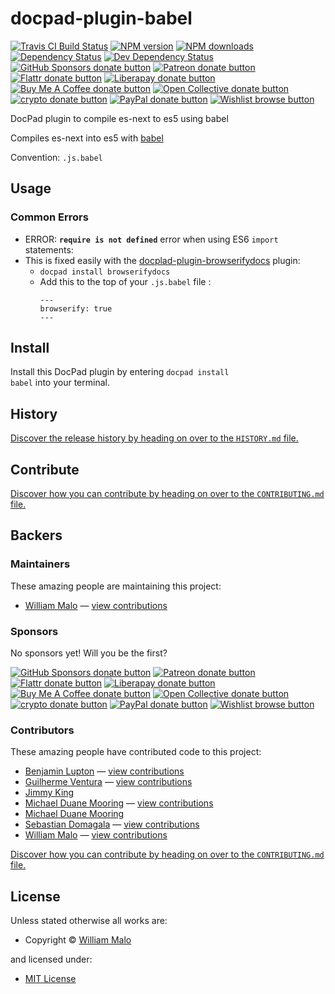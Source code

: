<!-- TITLE/ -->

<h1>docpad-plugin-babel</h1>

<!-- /TITLE -->

<!-- BADGES/ -->

<span class="badge-travisci"><a href="http://travis-ci.com/docpad/docpad-plugin-babel" title="Check this project's build status on TravisCI"><img src="https://img.shields.io/travis/com/docpad/docpad-plugin-babel/master.svg" alt="Travis CI Build Status" /></a></span>
<span class="badge-npmversion"><a href="https://npmjs.org/package/docpad-plugin-babel" title="View this project on NPM"><img src="https://img.shields.io/npm/v/docpad-plugin-babel.svg" alt="NPM version" /></a></span>
<span class="badge-npmdownloads"><a href="https://npmjs.org/package/docpad-plugin-babel" title="View this project on NPM"><img src="https://img.shields.io/npm/dm/docpad-plugin-babel.svg" alt="NPM downloads" /></a></span>
<span class="badge-daviddm"><a href="https://david-dm.org/docpad/docpad-plugin-babel" title="View the status of this project's dependencies on DavidDM"><img src="https://img.shields.io/david/docpad/docpad-plugin-babel.svg" alt="Dependency Status" /></a></span>
<span class="badge-daviddmdev"><a href="https://david-dm.org/docpad/docpad-plugin-babel#info=devDependencies" title="View the status of this project's development dependencies on DavidDM"><img src="https://img.shields.io/david/dev/docpad/docpad-plugin-babel.svg" alt="Dev Dependency Status" /></a></span>
<br class="badge-separator" />
<span class="badge-githubsponsors"><a href="https://github.com/sponsors/balupton" title="Donate to this project using GitHub Sponsors"><img src="https://img.shields.io/badge/github-donate-yellow.svg" alt="GitHub Sponsors donate button" /></a></span>
<span class="badge-patreon"><a href="https://patreon.com/bevry" title="Donate to this project using Patreon"><img src="https://img.shields.io/badge/patreon-donate-yellow.svg" alt="Patreon donate button" /></a></span>
<span class="badge-flattr"><a href="https://flattr.com/profile/balupton" title="Donate to this project using Flattr"><img src="https://img.shields.io/badge/flattr-donate-yellow.svg" alt="Flattr donate button" /></a></span>
<span class="badge-liberapay"><a href="https://liberapay.com/bevry" title="Donate to this project using Liberapay"><img src="https://img.shields.io/badge/liberapay-donate-yellow.svg" alt="Liberapay donate button" /></a></span>
<span class="badge-buymeacoffee"><a href="https://buymeacoffee.com/balupton" title="Donate to this project using Buy Me A Coffee"><img src="https://img.shields.io/badge/buy%20me%20a%20coffee-donate-yellow.svg" alt="Buy Me A Coffee donate button" /></a></span>
<span class="badge-opencollective"><a href="https://opencollective.com/bevry" title="Donate to this project using Open Collective"><img src="https://img.shields.io/badge/open%20collective-donate-yellow.svg" alt="Open Collective donate button" /></a></span>
<span class="badge-crypto"><a href="https://bevry.me/crypto" title="Donate to this project using Cryptocurrency"><img src="https://img.shields.io/badge/crypto-donate-yellow.svg" alt="crypto donate button" /></a></span>
<span class="badge-paypal"><a href="https://bevry.me/paypal" title="Donate to this project using Paypal"><img src="https://img.shields.io/badge/paypal-donate-yellow.svg" alt="PayPal donate button" /></a></span>
<span class="badge-wishlist"><a href="https://bevry.me/wishlist" title="Buy an item on our wishlist for us"><img src="https://img.shields.io/badge/wishlist-donate-yellow.svg" alt="Wishlist browse button" /></a></span>

<!-- /BADGES -->

<!-- DESCRIPTION/ -->

DocPad plugin to compile es-next to es5 using babel

<!-- /DESCRIPTION -->

Compiles es-next into es5 with [babel](http://babeljs.io)

Convention: `.js.babel`

## Usage

### Common Errors

-   ERROR: **`require is not defined`** error when using ES6 `import` statements:
-   This is fixed easily with the [docplad-plugin-browserifydocs](https://github.com/docpad/docpad-plugin-browserifydocs) plugin:
    -   `docpad install browserifydocs`
    -   Add this to the top of your `.js.babel` file :
        ```
        ---
        browserify: true
        ---
        ```

<!-- INSTALL/ -->

<h2>Install</h2>

Install this DocPad plugin by entering <code>docpad install babel</code> into your terminal.

<!-- /INSTALL -->

<!-- HISTORY/ -->

<h2>History</h2>

<a href="https://github.com/docpad/docpad-plugin-babel/blob/master/HISTORY.md#files">Discover the release history by heading on over to the <code>HISTORY.md</code> file.</a>

<!-- /HISTORY -->

<!-- CONTRIBUTE/ -->

<h2>Contribute</h2>

<a href="https://github.com/docpad/docpad-plugin-babel/blob/master/CONTRIBUTING.md#files">Discover how you can contribute by heading on over to the <code>CONTRIBUTING.md</code> file.</a>

<!-- /CONTRIBUTE -->

<!-- BACKERS/ -->

<h2>Backers</h2>

<h3>Maintainers</h3>

These amazing people are maintaining this project:

<ul><li><a href="maloweb.com">William Malo</a> — <a href="https://github.com/docpad/docpad-plugin-babel/commits?author=williammalo" title="View the GitHub contributions of William Malo on repository docpad/docpad-plugin-babel">view contributions</a></li></ul>

<h3>Sponsors</h3>

No sponsors yet! Will you be the first?

<span class="badge-githubsponsors"><a href="https://github.com/sponsors/balupton" title="Donate to this project using GitHub Sponsors"><img src="https://img.shields.io/badge/github-donate-yellow.svg" alt="GitHub Sponsors donate button" /></a></span>
<span class="badge-patreon"><a href="https://patreon.com/bevry" title="Donate to this project using Patreon"><img src="https://img.shields.io/badge/patreon-donate-yellow.svg" alt="Patreon donate button" /></a></span>
<span class="badge-flattr"><a href="https://flattr.com/profile/balupton" title="Donate to this project using Flattr"><img src="https://img.shields.io/badge/flattr-donate-yellow.svg" alt="Flattr donate button" /></a></span>
<span class="badge-liberapay"><a href="https://liberapay.com/bevry" title="Donate to this project using Liberapay"><img src="https://img.shields.io/badge/liberapay-donate-yellow.svg" alt="Liberapay donate button" /></a></span>
<span class="badge-buymeacoffee"><a href="https://buymeacoffee.com/balupton" title="Donate to this project using Buy Me A Coffee"><img src="https://img.shields.io/badge/buy%20me%20a%20coffee-donate-yellow.svg" alt="Buy Me A Coffee donate button" /></a></span>
<span class="badge-opencollective"><a href="https://opencollective.com/bevry" title="Donate to this project using Open Collective"><img src="https://img.shields.io/badge/open%20collective-donate-yellow.svg" alt="Open Collective donate button" /></a></span>
<span class="badge-crypto"><a href="https://bevry.me/crypto" title="Donate to this project using Cryptocurrency"><img src="https://img.shields.io/badge/crypto-donate-yellow.svg" alt="crypto donate button" /></a></span>
<span class="badge-paypal"><a href="https://bevry.me/paypal" title="Donate to this project using Paypal"><img src="https://img.shields.io/badge/paypal-donate-yellow.svg" alt="PayPal donate button" /></a></span>
<span class="badge-wishlist"><a href="https://bevry.me/wishlist" title="Buy an item on our wishlist for us"><img src="https://img.shields.io/badge/wishlist-donate-yellow.svg" alt="Wishlist browse button" /></a></span>

<h3>Contributors</h3>

These amazing people have contributed code to this project:

<ul><li><a href="https://github.com/balupton">Benjamin Lupton</a> — <a href="https://github.com/docpad/docpad-plugin-babel/commits?author=balupton" title="View the GitHub contributions of Benjamin Lupton on repository docpad/docpad-plugin-babel">view contributions</a></li>
<li><a href="https://github.com/danguilherme">Guilherme Ventura</a> — <a href="https://github.com/docpad/docpad-plugin-babel/commits?author=danguilherme" title="View the GitHub contributions of Guilherme Ventura on repository docpad/docpad-plugin-babel">view contributions</a></li>
<li><a href="http://jimmyking.me">Jimmy King</a></li>
<li><a href="https://github.com/mikeumus">Michael Duane Mooring</a> — <a href="https://github.com/docpad/docpad-plugin-babel/commits?author=mikeumus" title="View the GitHub contributions of Michael Duane Mooring on repository docpad/docpad-plugin-babel">view contributions</a></li>
<li><a href="http://mikeum.us">Michael Duane Mooring</a></li>
<li><a href="https://github.com/sdomagala">Sebastian Domagala</a> — <a href="https://github.com/docpad/docpad-plugin-babel/commits?author=sdomagala" title="View the GitHub contributions of Sebastian Domagala on repository docpad/docpad-plugin-babel">view contributions</a></li>
<li><a href="maloweb.com">William Malo</a> — <a href="https://github.com/docpad/docpad-plugin-babel/commits?author=williammalo" title="View the GitHub contributions of William Malo on repository docpad/docpad-plugin-babel">view contributions</a></li></ul>

<a href="https://github.com/docpad/docpad-plugin-babel/blob/master/CONTRIBUTING.md#files">Discover how you can contribute by heading on over to the <code>CONTRIBUTING.md</code> file.</a>

<!-- /BACKERS -->

<!-- LICENSE/ -->

<h2>License</h2>

Unless stated otherwise all works are:

<ul><li>Copyright &copy; <a href="maloweb.com">William Malo</a></li></ul>

and licensed under:

<ul><li><a href="http://spdx.org/licenses/MIT.html">MIT License</a></li></ul>

<!-- /LICENSE -->
